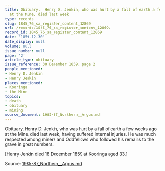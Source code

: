 ```yaml
---
title: Obituary.  Henry D. Jenkin, who was hurt by a fall of earth a few weeks ago
  at the Mine, died last week
type: records
slug: 1845_76_sa_register_content_12869
url: /records/1845_76_sa_register_content_12869/
record_id: 1845_76_sa_register_content_12869
date: '1859-12-30'
date_display: null
volume: null
issue_number: null
page: '2'
article_type: obituary
issue_reference: 30 December 1859, page 2
people_mentioned:
- Henry D. Jenkin
- Henry Jenkin
places_mentioned:
- Kooringa
- the Mine
topics:
- death
- obituary
- mining
source_document: 1985-87_Northern__Argus.md
---
```


Obituary.  Henry D. Jenkin, who was hurt by a fall of earth a few weeks ago at the Mine, died last week, having suffered internal injuries.  He was much respected among miners and Oddfellows who followed his remains to the grave in great numbers.

[Henry Jenkin died 18 December 1859 at Kooringa aged 33.]

Source: [1985-87_Northern__Argus.md](/downloads/markdown/1985-87_Northern__Argus.md)
